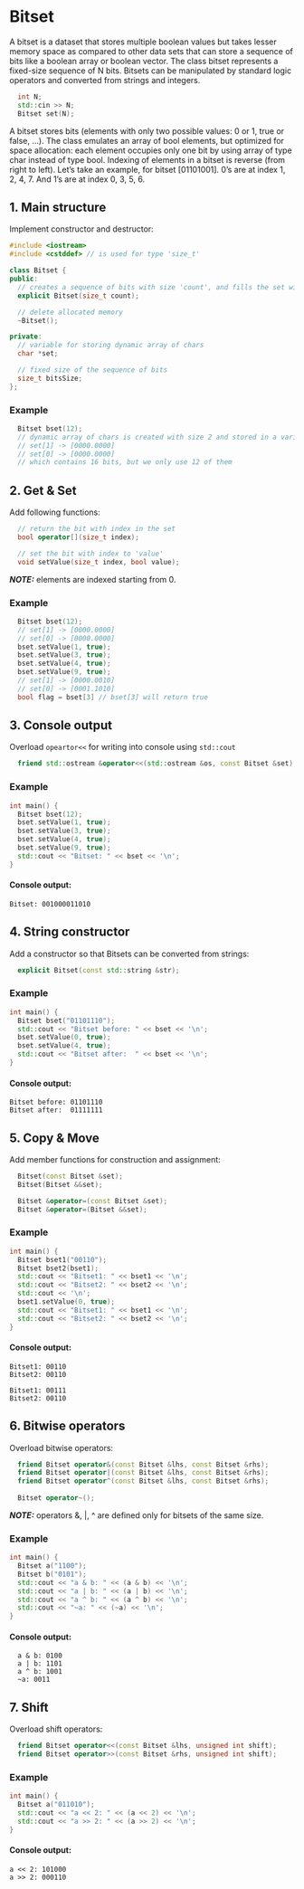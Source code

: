 # Bitset
A bitset is a dataset that stores multiple boolean values but takes lesser memory space as compared to other data sets
that can store a sequence of bits like a boolean array or boolean vector.
The class bitset represents a fixed-size sequence of N bits.
Bitsets can be manipulated by standard logic operators and converted from strings and integers.
```c++
  int N;
  std::cin >> N;
  Bitset set(N);
```
A bitset stores bits (elements with only two possible values: 0 or 1, true or false, ...).
The class emulates an array of bool elements, but optimized for space allocation:
each element occupies only one bit by using array of type char instead of type bool.
Indexing of elements in a bitset is reverse (from right to left).
Let’s take an example, for bitset [01101001]. 0’s are at index 1, 2, 4, 7. And 1’s are at index 0, 3, 5, 6.

## 1. Main structure
Implement constructor and destructor:
```c++
#include <iostream>
#include <cstddef> // is used for type 'size_t'

class Bitset {
public:
  // creates a sequence of bits with size 'count', and fills the set with 0s
  explicit Bitset(size_t count);

  // delete allocated memory
  ~Bitset();

private:
  // variable for storing dynamic array of chars
  char *set;

  // fixed size of the sequence of bits
  size_t bitsSize;
};
```

### Example
```c++
  Bitset bset(12);
  // dynamic array of chars is created with size 2 and stored in a variable 'set'
  // set[1] -> [0000.0000]
  // set[0] -> [0000.0000]
  // which contains 16 bits, but we only use 12 of them
```

## 2. Get & Set
Add following functions:
```c++
  // return the bit with index in the set
  bool operator[](size_t index);

  // set the bit with index to 'value'
  void setValue(size_t index, bool value);
```
***NOTE:*** elements are indexed starting from 0.

### Example
```c++
  Bitset bset(12);
  // set[1] -> [0000.0000]
  // set[0] -> [0000.0000]
  bset.setValue(1, true);
  bset.setValue(3, true);
  bset.setValue(4, true);
  bset.setValue(9, true);
  // set[1] -> [0000.0010]
  // set[0] -> [0001.1010]
  bool flag = bset[3] // bset[3] will return true
```

## 3. Console output
Overload `opeartor<<` for writing into console using `std::cout`
```c++
  friend std::ostream &operator<<(std::ostream &os, const Bitset &set);
```

### Example
```c++
int main() {
  Bitset bset(12);
  bset.setValue(1, true);
  bset.setValue(3, true);
  bset.setValue(4, true);
  bset.setValue(9, true);
  std::cout << "Bitset: " << bset << '\n'; 
}
```

#### Console output:
```
Bitset: 001000011010
```

## 4. String constructor
Add a constructor so that Bitsets can be converted from strings:
```c++
  explicit Bitset(const std::string &str);
```

### Example
```c++
int main() {
  Bitset bset("01101110");
  std::cout << "Bitset before: " << bset << '\n';
  bset.setValue(0, true);
  bset.setValue(4, true);
  std::cout << "Bitset after:  " << bset << '\n';
}
```

#### Console output:
```
Bitset before: 01101110
Bitset after:  01111111
```

## 5. Copy & Move
Add member functions for construction and assignment:
```c++
  Bitset(const Bitset &set);
  Bitset(Bitset &&set);

  Bitset &operator=(const Bitset &set);
  Bitset &operator=(Bitset &&set);
```

### Example
```c++
int main() {
  Bitset bset1("00110");
  Bitset bset2(bset1);
  std::cout << "Bitset1: " << bset1 << '\n';
  std::cout << "Bitset2: " << bset2 << '\n';
  std::cout << '\n';
  bset1.setValue(0, true);
  std::cout << "Bitset1: " << bset1 << '\n';
  std::cout << "Bitset2: " << bset2 << '\n';
}
```

#### Console output:
```
Bitset1: 00110
Bitset2: 00110

Bitset1: 00111
Bitset2: 00110
```

## 6. Bitwise operators
Overload bitwise operators:
```c++
  friend Bitset operator&(const Bitset &lhs, const Bitset &rhs);
  friend Bitset operator|(const Bitset &lhs, const Bitset &rhs);
  friend Bitset operator^(const Bitset &lhs, const Bitset &rhs);
  
  Bitset operator~();
```

***NOTE:*** operators &, |, ^ are defined only for bitsets of the same size.

### Example
```c++
int main() {
  Bitset a("1100");
  Bitset b("0101");
  std::cout << "a & b: " << (a & b) << '\n';
  std::cout << "a | b: " << (a | b) << '\n';
  std::cout << "a ^ b: " << (a ^ b) << '\n';
  std::cout << "~a: " << (~a) << '\n';
}
```

#### Console output:
```
  a & b: 0100
  a | b: 1101
  a ^ b: 1001
  ~a: 0011
```

## 7. Shift
Overload shift operators:
```c++
  friend Bitset operator<<(const Bitset &lhs, unsigned int shift);
  friend Bitset operator>>(const Bitset &rhs, unsigned int shift);
```

### Example
```c++
int main() {
  Bitset a("011010");
  std::cout << "a << 2: " << (a << 2) << '\n';
  std::cout << "a >> 2: " << (a >> 2) << '\n';
}
```

#### Console output:
```
a << 2: 101000
a >> 2: 000110
```
